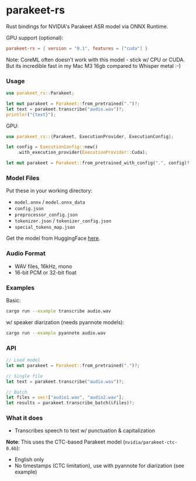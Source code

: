 # parakeet-rs

Rust bindings for NVIDIA's Parakeet ASR model via ONNX Runtime.


GPU support (optional):
```toml
parakeet-rs = { version = "0.1", features = ["cuda"] }
```

Note: CoreML often doesn't work with this model - stick w/ CPU or CUDA. But its incredible fast in my Mac M3 16gb compared to Whisper metal :-)

### Usage

```rust
use parakeet_rs::Parakeet;

let mut parakeet = Parakeet::from_pretrained(".")?;
let text = parakeet.transcribe("audio.wav")?;
println!("{text}");
```

GPU:
```rust
use parakeet_rs::{Parakeet, ExecutionProvider, ExecutionConfig};

let config = ExecutionConfig::new()
    .with_execution_provider(ExecutionProvider::Cuda);

let mut parakeet = Parakeet::from_pretrained_with_config(".", config)?;
```

### Model Files

Put these in your working directory:
- `model.onnx` / `model.onnx_data`
- `config.json`
- `preprocessor_config.json`
- `tokenizer.json` / `tokenizer_config.json`
- `special_tokens_map.json`

Get the model from HuggingFace [here](https://huggingface.co/onnx-community/parakeet-ctc-0.6b-ONNX/tree/main/onnx). 

### Audio Format

- WAV files, 16kHz, mono
- 16-bit PCM or 32-bit float

### Examples

Basic:
```bash
cargo run --example transcribe audio.wav
```

w/ speaker diarization (needs pyannote models):
```bash
cargo run --example pyannote audio.wav
```

### API

```rust
// Load model
let mut parakeet = Parakeet::from_pretrained(".")?;

// Single file
let text = parakeet.transcribe("audio.wav")?;

// Batch
let files = vec!["audio1.wav", "audio2.wav"];
let results = parakeet.transcribe_batch(&files)?;
```

### What it does

- Transcribes speech to text w/ punctuation & capitalization

**Note**: This uses the CTC-based Parakeet model (`nvidia/parakeet-ctc-0.6b`):
- English only
- No timestamps (CTC limitation), use with pyannote for diarization (see example)

